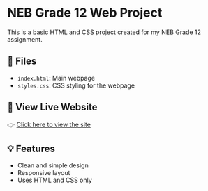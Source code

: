 # NEB Grade 12 Web Project

This is a basic HTML and CSS project created for my NEB Grade 12 assignment.

## 📁 Files
- `index.html`: Main webpage
- `styles.css`: CSS styling for the webpage

## 🚀 View Live Website
👉 [Click here to view the site](https://mallikaneupane.github.io/Neb-12-/)

## 💡 Features
- Clean and simple design
- Responsive layout
- Uses HTML and CSS only
